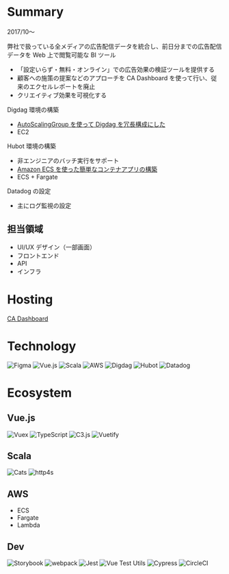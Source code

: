 # Summary

2017/10〜

弊社で扱っている全メディアの広告配信データを統合し、前日分までの広告配信データを Web 上で閲覧可能な BI ツール

- 「設定いらず・無料・オンライン」での広告効果の検証ツールを提供する
- 顧客への施策の提案などのアプローチを CA Dashboard を使って行い、従来のエクセルレポートを廃止
- クリエイティブ効果を可視化する

Digdag 環境の構築

- [AutoScalingGroup を使って Digdag を冗長構成にした](https://qiita.com/kurosame/items/5684825023ef75913a5c)
- EC2

Hubot 環境の構築

- 非エンジニアのバッチ実行をサポート
- [Amazon ECS を使った簡単なコンテナアプリの構築](https://qiita.com/kurosame/items/fc2dabea69eee35473f8)
- ECS + Fargate

Datadog の設定

- 主にログ監視の設定

## 担当領域

- UI/UX デザイン（一部画面）
- フロントエンド
- API
- インフラ

# Hosting

[CA Dashboard](https://cadashboard.jp)

# Technology

![Figma](/tools/figma.png 'Figma')
![Vue.js](/tools/vuejs.png 'Vue.js')
![Scala](/tools/scala.png 'Scala')
![AWS‎](/tools/aws.png 'AWS‎')
![Digdag](/tools/digdag.png 'Digdag')
![Hubot](/tools/hubot.png 'Hubot')
![Datadog](/tools/datadog.png 'Datadog')

# Ecosystem

## Vue.js

![Vuex](/tools/vuex.png 'Vuex')
![TypeScript](/tools/typescript.png 'TypeScript')
![C3.js](/tools/c3.png 'C3.js')
![Vuetify](/tools/vuetify.png 'Vuetify')

## Scala

![Cats](/tools/cats.png 'Cats')
![http4s](/tools/http4s.png 'http4s')

## AWS‎

- ECS
- Fargate
- Lambda

## Dev

![Storybook](/tools/storybook.png 'Storybook')
![webpack](/tools/webpack.png 'webpack')
![Jest](/tools/jest.png 'Jest')
![Vue Test Utils](/tools/vue-test-utils.png 'Vue Test Utils')
![Cypress](/tools/cypress.png 'Cypress')
![CircleCI](/tools/circleci.png 'CircleCI')
